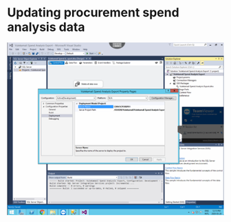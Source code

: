 # Updating procurement spend analysis data

![](../../.gitbook/assets/screenshot_2020-03-20_12-15-12.png)

